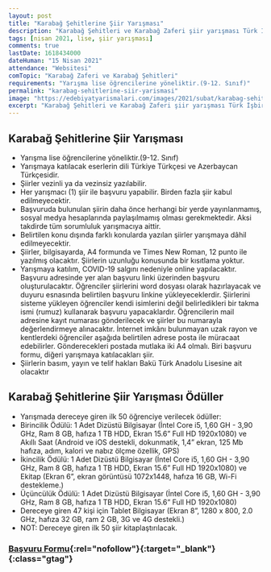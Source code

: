 ```yaml
---
layout: post
title: "Karabağ Şehitlerine Şiir Yarışması"
description: "Karabağ Şehitleri ve Karabağ Zaferi şiir yarışması Türk İşbirliği ve Koordinasyon Ajansı (TİKA), Türkiye Cumhuriyeti Milli Eğitim Bakanlığı, Azerbaycan Cumhuriyeti Eğitim Bakanlığı ve Azerbaycan Yazarlar Birliği iş birliğinde düzenlenmektedir."
tags: [nisan 2021, lise, şiir yarışması]
comments: true
lastDate: 1618434000 
dateHuman: "15 Nisan 2021"
attendance: "Websitesi"
comTopic: "Karabağ Zaferi ve Karabağ Şehitleri"
requirements: "Yarışma lise öğrencilerine yöneliktir.(9-12. Sınıf)"
permalink: "karabag-sehitlerine-siir-yarismasi"
image: "https://edebiyatyarismalari.com/images/2021/subat/karabag-sehitleri-zaferi-siir-yarismasi.jpg"
excerpt: "Karabağ Şehitleri ve Karabağ Zaferi şiir yarışması Türk İşbirliği ve Koordinasyon Ajansı (TİKA), Türkiye Cumhuriyeti Milli Eğitim Bakanlığı, Azerbaycan Cumhuriyeti Eğitim Bakanlığı ve Azerbaycan Yazarlar Birliği iş birliğinde düzenlenmektedir."
---
```


## Karabağ Şehitlerine Şiir Yarışması
- Yarışma lise öğrencilerine yöneliktir.(9-12. Sınıf)
- Yarışmaya katılacak eserlerin dili Türkiye Türkçesi ve Azerbaycan Türkçesidir.
- Şiirler vezinli ya da vezinsiz yazılabilir.
- Her yarışmacı (1) şiir ile başvuru yapabilir. Birden fazla şiir kabul edilmeyecektir.
- Başvuruda bulunulan şiirin daha önce herhangi bir yerde yayınlanmamış, sosyal medya hesaplarında paylaşılmamış olması gerekmektedir. Aksi takdirde tüm sorumluluk
yarışmacıya aittir.
- Belirtilen konu dışında farklı konularda yazılan şiirler yarışmaya dâhil edilmeyecektir.
- Şiirler, bilgisayarda, A4 formunda ve Times New Roman, 12 punto ile yazılmış olacaktır. Şiirlerin uzunluğu konusunda bir kısıtlama yoktur.
- Yarışmaya katılım, COVID-19 salgını nedeniyle online yapılacaktır. Başvuru adresinde yer alan başvuru linki üzerinden başvuru oluşturulacaktır. Öğrenciler şiirlerini word dosyası olarak hazırlayacak ve duyuru esnasında belirtilen başvuru linkine yükleyeceklerdir. Şiirlerini sisteme yükleyen öğrenciler kendi isimlerini değil belirledikleri bir takma ismi (rumuz) kullanarak başvuru yapacaklardır. Öğrencilerin mail adresine kayıt numarası gönderilecek ve şiirler bu numarayla değerlendirmeye alınacaktır. İnternet imkânı bulunmayan uzak rayon ve kentlerdeki öğrenciler aşağıda belirtilen adrese posta ile müracaat edebilirler. Gönderecekleri postada mutlaka iki A4 olmalı. Biri başvuru formu, diğeri yarışmaya katılacakları şiir.
- Şiirlerin basım, yayın ve telif hakları Bakü Türk Anadolu Lisesine ait olacaktır

## Karabağ Şehitlerine Şiir Yarışması Ödüller
- Yarışmada dereceye giren ilk 50 öğrenciye verilecek ödüller:
- Birincilik Ödülü: 1 Adet Dizüstü Bilgisayar (İntel Core i5, 1,60 GH - 3,90 GHz, Ram 8 GB, hafıza 1 TB HDD, Ekran 15.6” Full HD 1920x1080) ve Akıllı Saat (Android ve iOS destekli, dokunmatik, 1,4” ekran, 125 Mb hafıza, adım, kalori ve nabız ölçme özellik, GPS)
- İkincilik Ödülü: 1 Adet Dizüstü Bilgisayar (İntel Core i5, 1,60 GH - 3,90 GHz, Ram 8 GB, hafıza 1 TB HDD, Ekran 15.6” Full HD 1920x1080) ve Ekitap (Ekran 6”, ekran görüntüsü 1072x1448, hafıza 16 GB, Wi-Fi destekleme.)
- Üçüncülük Ödülü: 1 Adet Dizüstü Bilgisayar (İntel Core i5, 1,60 GH - 3,90 GHz, Ram 8 GB, hafıza 1 TB HDD, Ekran 15.6” Full HD 1920x1080) 
- Dereceye giren 47 kişi için Tablet Bilgisayar (Ekran 8”, 1280 х 800, 2.0 GHz, hafıza 32 GB, ram 2 GB, 3G ve 4G destekli.)
- NOT: Dereceye giren ilk 50 şiir kitaplaştırılacak.

### [Başvuru Formu](https://forms.gle/aVPcACDzV453U46F7?ref=edebiyatyarismalari.com){:rel="nofollow"}{:target="_blank"}{:class="gtag"}